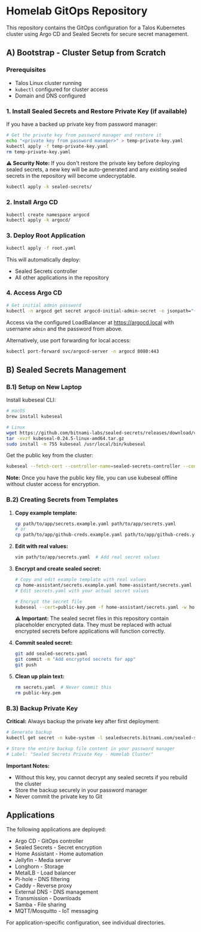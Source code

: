 # Homelab GitOps Repository

This repository contains the GitOps configuration for a Talos Kubernetes cluster using Argo CD and Sealed Secrets for secure secret management.

## A) Bootstrap - Cluster Setup from Scratch

### Prerequisites
- Talos Linux cluster running
- `kubectl` configured for cluster access
- Domain and DNS configured

### 1. Install Sealed Secrets and Restore Private Key  (if available)
If you have a backed up private key from password manager:

```bash
# Get the private key from password manager and restore it
echo "<private key from password manager>" > temp-private-key.yaml
kubectl apply -f temp-private-key.yaml
rm temp-private-key.yaml
```

**⚠️ Security Note:** If you don't restore the private key before deploying sealed secrets, a new key will be auto-generated and any existing sealed secrets in the repository will become undecryptable.

```bash
kubectl apply -k sealed-secrets/
```

### 2. Install Argo CD

```bash
kubectl create namespace argocd
kubectl apply -k argocd/
```

### 3. Deploy Root Application

```bash
kubectl apply -f root.yaml
```

This will automatically deploy:
- Sealed Secrets controller
- All other applications in the repository

### 4. Access Argo CD

```bash
# Get initial admin password
kubectl -n argocd get secret argocd-initial-admin-secret -o jsonpath="{.data.password}" | base64 -d
```

Access via the configured LoadBalancer at https://argocd.local with username `admin` and the password from above.

Alternatively, use port forwarding for local access:
```bash
kubectl port-forward svc/argocd-server -n argocd 8080:443
```

## B) Sealed Secrets Management

### B.1) Setup on New Laptop

Install kubeseal CLI:

```bash
# macOS
brew install kubeseal

# Linux
wget https://github.com/bitnami-labs/sealed-secrets/releases/download/v0.24.5/kubeseal-0.24.5-linux-amd64.tar.gz
tar -xvzf kubeseal-0.24.5-linux-amd64.tar.gz
sudo install -m 755 kubeseal /usr/local/bin/kubeseal
```

Get the public key from the cluster:

```bash
kubeseal --fetch-cert --controller-name=sealed-secrets-controller --controller-namespace=kube-system > public-key.pem
```

**Note:** Once you have the public key file, you can use kubeseal offline without cluster access for encryption.

### B.2) Creating Secrets from Templates

1. **Copy example template:**
   ```bash
   cp path/to/app/secrets.example.yaml path/to/app/secrets.yaml
   # or
   cp path/to/app/github-creds.example.yaml path/to/app/github-creds.yaml
   ```

2. **Edit with real values:**
   ```bash
   vim path/to/app/secrets.yaml  # Add real secret values
   ```

3. **Encrypt and create sealed secret:**

   ```bash
   # Copy and edit example template with real values
   cp home-assistant/secrets.example.yaml home-assistant/secrets.yaml
   # Edit secrets.yaml with your actual secret values

   # Encrypt the secret file
   kubeseal --cert=public-key.pem -f home-assistant/secrets.yaml -w home-assistant/secrets.sealed.yaml
   ```

   **⚠️ Important:** The sealed secret files in this repository contain placeholder encrypted data. They must be replaced with actual encrypted secrets before applications will function correctly.

4. **Commit sealed secret:**
   ```bash
   git add sealed-secrets.yaml
   git commit -m "Add encrypted secrets for app"
   git push
   ```

5. **Clean up plain text:**
   ```bash
   rm secrets.yaml  # Never commit this
   rm public-key.pem
   ```

### B.3) Backup Private Key

**Critical:** Always backup the private key after first deployment:

```bash
# Generate backup
kubectl get secret -n kube-system -l sealedsecrets.bitnami.com/sealed-secrets-key -o yaml > sealed-secrets-master-key-backup.yaml

# Store the entire backup file content in your password manager
# Label: "Sealed Secrets Private Key - Homelab Cluster"
```

**Important Notes:**
- Without this key, you cannot decrypt any sealed secrets if you rebuild the cluster
- Store the backup securely in your password manager
- Never commit the private key to Git

## Applications

The following applications are deployed:

- Argo CD - GitOps controller
- Sealed Secrets - Secret encryption
- Home Assistant - Home automation
- Jellyfin - Media server
- Longhorn - Storage
- MetalLB - Load balancer
- Pi-hole - DNS filtering
- Caddy - Reverse proxy
- External DNS - DNS management
- Transmission - Downloads
- Samba - File sharing
- MQTT/Mosquitto - IoT messaging

For application-specific configuration, see individual directories.

